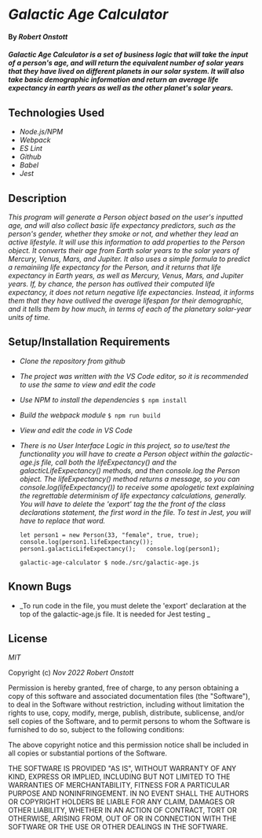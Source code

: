 # _Galactic Age Calculator_

#### By _**Robert Onstott**_

#### _Galactic Age Calculator is a set of business logic that will take the input of a person's age, and will return the equivalent number of solar years that they have lived on different planets in our solar system. It will also take basic demographic information and return an average life expectancy in earth years as well as the other planet's solar years._

## Technologies Used

* _Node.js/NPM_
* _Webpack_
* _ES Lint_
* _Github_
* _Babel_
* _Jest_

## Description

_This program will generate a Person object based on the user's inputted age, and will also collect basic life expectancy predictors, such as the person's gender, whether they smoke or not, and whether they lead an active lifestyle. It will use this information to add properties to the Person object. It converts their age from Earth solar years to the solar years of Mercury, Venus, Mars, and Jupiter. It also uses a simple formula to predict a remainiing life expectancy for the Person, and it returns that life expectancy in Earth years, as well as Mercury, Venus, Mars, and Jupiter years. If, by chance, the person has outlived their computed life expectancy, it does not return negative life expectancies. Instead, it informs them that they have outlived the average lifespan for their demographic, and it tells them by how much, in terms of each of the planetary solar-year units of time._

## Setup/Installation Requirements

* _Clone the repository from github_
* _The project was written with the VS Code editor, so it is recommended to use the same to view and edit the code_
* _Use NPM to install the dependencies_
  `$ npm install`
* _Build the webpack module_
  `$ npm run build`
* _View and edit the code in VS Code_
* _There is no User Interface Logic in this project, so to use/test the functionality you will have to create a Person object within the galactic-age.js file, call both the lifeExpectancy() and the galacticLifeExpectancy() methods, and then console.log the Person object. The lifeExpectancy() method returns a message, so you can console.log(lifeExpectancy()) to receive some apologetic text explaining the regrettable determinism of life expectancy calculations, generally. You will have to delete the 'export' tag the the front of the class declarations statement, the first word in the file. To test in Jest, you will have to replace that word._
  
  `let person1 = new Person(33, "female", true, true);
    console.log(person1.lifeExpectancy());
    person1.galacticLifeExpectancy();  
    console.log(person1);`

    `galactic-age-calculator $ node./src/galactic-age.js`

## Known Bugs

* _To run code in the file, you must delete the 'export' declaration at the top of the galactic-age.js file. It is needed for Jest testing _

## License

_MIT_

Copyright (c) _Nov 2022_ _Robert Onstott_

Permission is hereby granted, free of charge, to any person obtaining a copy of this software and associated documentation files (the "Software"), to deal in the Software without restriction, including without limitation the rights to use, copy, modify, merge, publish, distribute, sublicense, and/or sell copies of the Software, and to permit persons to whom the Software is furnished to do so, subject to the following conditions:

The above copyright notice and this permission notice shall be included in all copies or substantial portions of the Software.

THE SOFTWARE IS PROVIDED "AS IS", WITHOUT WARRANTY OF ANY KIND, EXPRESS OR IMPLIED, INCLUDING BUT NOT LIMITED TO THE WARRANTIES OF MERCHANTABILITY, FITNESS FOR A PARTICULAR PURPOSE AND NONINFRINGEMENT. IN NO EVENT SHALL THE AUTHORS OR COPYRIGHT HOLDERS BE LIABLE FOR ANY CLAIM, DAMAGES OR OTHER LIABILITY, WHETHER IN AN ACTION OF CONTRACT, TORT OR OTHERWISE, ARISING FROM, OUT OF OR IN CONNECTION WITH THE SOFTWARE OR THE USE OR OTHER DEALINGS IN THE SOFTWARE.